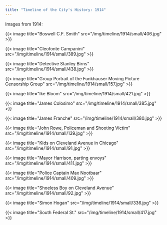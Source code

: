 ```yaml
---
title: "Timeline of the City's History: 1914"
---
```

Images from 1914:

{{< image title="Boswell C.F. Smith" src="/img/timeline/1914/small/406.jpg" >}}

{{< image title="Cleofonte Campanini" src="/img/timeline/1914/small/389.jpg" >}}

{{< image title="Detective Stanley Birns" src="/img/timeline/1914/small/438.jpg" >}}

{{< image title="Group Portrait of the Funkhauser Moving Picture Censorship Group" src="/img/timeline/1914/small/157.jpg" >}}

{{< image title="Ike Bloom" src="/img/timeline/1914/small/421.jpg" >}}

{{< image title="James Colosimo" src="/img/timeline/1914/small/385.jpg" >}}

{{< image title="James Franche" src="/img/timeline/1914/small/380.jpg" >}}

{{< image title="John Rowe, Policeman and Shooting Victim" src="/img/timeline/1914/small/139.jpg" >}}

{{< image title="Kids on Cleveland Avenue in Chicago" src="/img/timeline/1914/small/91.jpg" >}}

{{< image title="Mayor Harrison, parting envoys" src="/img/timeline/1914/small/411.jpg" >}}

{{< image title="Police Captain Max Nootbaar" src="/img/timeline/1914/small/409.jpg" >}}

{{< image title="Shoeless Boy on Cleveland Avenue" src="/img/timeline/1914/small/92.jpg" >}}

{{< image title="Simon Hogan" src="/img/timeline/1914/small/336.jpg" >}}

{{< image title="South Federal St." src="/img/timeline/1914/small/417.jpg" >}}